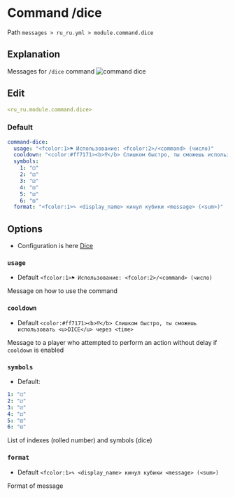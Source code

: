 # Command /dice
Path `messages > ru_ru.yml > module.command.dice`

## Explanation
Messages for `/dice` command
![command dice](/commanddice.png)

## Edit
```yaml
<ru_ru.module.command.dice>
```

### Default
```yaml
command-dice:
  usage: "<fcolor:1>⚑ Использование: <fcolor:2>/<command> (число)"
  cooldown: "<color:#ff7171><b>⁉</b> Слишком быстро, ты сможешь использовать <u>DICE</u> через <time>"
  symbols:
    1: "⚀"
    2: "⚁"
    3: "⚂"
    4: "⚃"
    5: "⚄"
    6: "⚅"
  format: "<fcolor:1>✎ <display_name> кинул кубики <message> (<sum>)"
```

## Options

- Configuration is here [Dice](/en/config/module/command/command-dice/)

### `usage`
- Default `<fcolor:1>⚑ Использование: <fcolor:2>/<command> (число)`

Message on how to use the command

### `cooldown`
- Default `<color:#ff7171><b>⁉</b> Слишком быстро, ты сможешь использовать <u>DICE</u> через <time>`

Message to a player who attempted to perform an action without delay if `cooldown` is enabled

### `symbols`
- Default:
```yaml
1: "⚀"
2: "⚁"
3: "⚂"
4: "⚃"
5: "⚄"
6: "⚅"
```

List of indexes (rolled number) and symbols (dice)

### `format`
- Default `<fcolor:1>✎ <display_name> кинул кубики <message> (<sum>)`

Format of message

